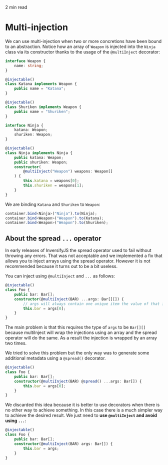 <p id="reading-time-action-id" align="left">2 min read</p>

# Multi-injection

We can use multi-injection when two or more concretions have been bound to an abstraction.
Notice how an array of `Weapon` is injected into the `Ninja` class via its constructor thanks to the usage of the `@multiInject` decorator:

```ts
interface Weapon {
    name: string;
}

@injectable()
class Katana implements Weapon {
    public name = "Katana";
}

@injectable()
class Shuriken implements Weapon {
    public name = "Shuriken";
}

interface Ninja {
    katana: Weapon;
    shuriken: Weapon;
}

@injectable()
class Ninja implements Ninja {
    public katana: Weapon;
    public shuriken: Weapon;
    constructor(
        @multiInject("Weapon") weapons: Weapon[]
    ) {
        this.katana = weapons[0];
        this.shuriken = weapons[1];
    }
}
```

We are binding `Katana` and `Shuriken` to `Weapon`:

```ts
container.bind<Ninja>("Ninja").to(Ninja);
container.bind<Weapon>("Weapon").to(Katana);
container.bind<Weapon>("Weapon").to(Shuriken);
```

## About the spread `...` operator

In early releases of InversifyJS the spread operator used to fail without throwing any errors.
That was not acceptable and we implemented a fix that allows you to inject arrays using the
spread operator. However it is not recommended because it turns out to be a bit useless.

You can inject using `@multiInject` and `...` as follows:

```ts
@injectable()
class Foo {
    public bar: Bar[];
    constructor(@multiInject(BAR) ...args: Bar[][]) {
        // args will always contain one unique item the value of that item is a Bar[] 
        this.bar = args[0];
    }
}
```

The main problem is that this requires the type of `args` to be `Bar[][]`
because multiInject will wrap the injections using an array and the spread
operator will do the same. As a result the injection is wrapped by an array
two times.

We tried to solve this problem but the only way was to generate some additional
metadata using a `@spread()` decorator.

```ts
@injectable()
class Foo {
    public bar: Bar[];
    constructor(@multiInject(BAR) @spread() ...args: Bar[]) {
        this.bar = args[0];
    }
}
```

We discarded this idea because it is better to use decorators when there is no
other way to achieve something. In this case there is a much simpler way to
achieve the desired result. We just need to **use `@multiInject` and avoid using `...`**:

```ts
@injectable()
class Foo {
    public bar: Bar[];
    constructor(@multiInject(BAR) args: Bar[]) {
        this.bar = args;
    }
}
```
